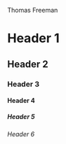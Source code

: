 Thomas Freeman

# Header 1

## Header 2

### Header 3

#### Header 4

##### Header 5

###### Header 6
